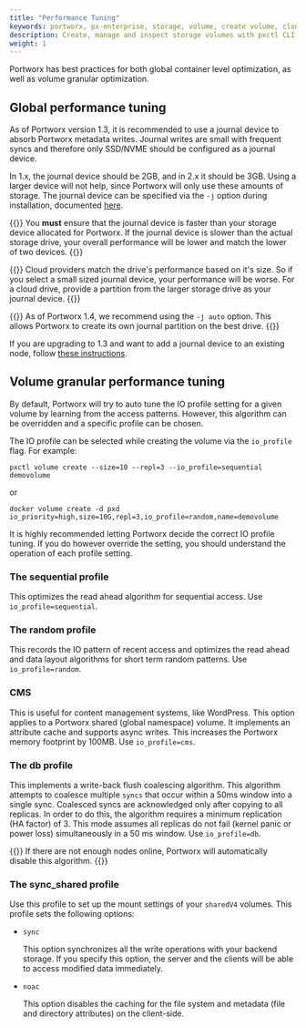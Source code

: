```yaml
---
title: "Performance Tuning"
keywords: portworx, px-enterprise, storage, volume, create volume, clone volume, performance
description: Create, manage and inspect storage volumes with pxctl CLI. Discover how to use Docker together with Portworx!
weight: 1
---
```


Portworx has best practices for both global container level optimization, as well as volume granular optimization.

## Global performance tuning

As of Portworx version 1.3, it is recommended to use a journal device to absorb Portworx metadata writes. Journal writes are small with frequent syncs and therefore only SSD/NVME should be configured as a journal device.

In 1.x, the journal device should be 2GB, and in 2.x it should be 3GB. Using a larger device will not help, since Portworx  will only use these amounts of storage. The journal device can be specified via the `-j` option during installation, documented [here](/install-with-other/docker/standalone).

{{<info>}}
You **must** ensure that the journal device is faster than your storage device allocated for Portworx. If the journal device is slower than the actual storage drive, your overall performance will be lower and match the lower of two devices.
{{</info>}}

{{<info>}}
Cloud providers match the drive's performance based on it's size.  So if you select a small sized journal device, your performance will be worse.  For a cloud drive, provide a partition from the larger storage drive as your journal device.
{{</info>}}

{{<info>}}
As of Portworx 1.4, we recommend using the `-j auto` option.  This allows Portworx to create its own journal partition on the best drive.
{{</info>}}

If you are upgrading to 1.3 and want to add a journal device to an existing node, follow [these instructions](/portworx-install-with-kubernetes/operate-and-maintain-on-kubernetes/add-journal-dev).

## Volume granular performance tuning
By default, Portworx will try to auto tune the IO profile setting for a given volume by learning from the access patterns.  However, this algorithm can be overridden and a specific profile can be chosen.

The IO profile can be selected while creating the volume via the `io_profile` flag.  For example:

```text
pxctl volume create --size=10 --repl=3 --io_profile=sequential demovolume
```

or

```text
docker volume create -d pxd io_priority=high,size=10G,repl=3,io_profile=random,name=demovolume
```

It is highly recommended letting Portworx decide the correct IO profile tuning.  If you do however override the setting, you should understand the operation of each profile setting.

### The sequential profile

This optimizes the read ahead algorithm for sequential access.  Use `io_profile=sequential`.

### The random profile

This records the IO pattern of recent access and optimizes the read ahead and data layout algorithms for short term random patterns.  Use `io_profile=random`.

### CMS
This is useful for content management systems, like WordPress.  This option applies to a Portworx shared (global namespace) volume.  It implements an attribute cache and supports async writes.  This increases the Portworx memory footprint by 100MB.  Use `io_profile=cms`.

### The db profile

This implements a write-back flush coalescing algorithm.  This algorithm attempts to coalesce multiple `syncs` that occur within a 50ms window into a single sync. Coalesced syncs are acknowledged only after copying to all replicas. In order to do this, the algorithm requires a minimum replication (HA factor) of 3. This mode assumes all replicas do not fail (kernel panic or power loss) simultaneously in a 50 ms window. Use `io_profile=db`.

{{<info>}}
If there are not enough nodes online, Portworx will automatically disable this algorithm.
{{</info>}}

### The sync_shared profile

Use this profile to set up the mount settings of your `sharedV4` volumes. This profile sets the following options:

* `sync`
    
    This option synchronizes all the write operations with your backend storage. If you specify this option, the server and the clients will be able to access modified data immediately.

* `noac` 
    
    This option disables the caching for the file system and metadata (file and directory attributes) on the client-side.

